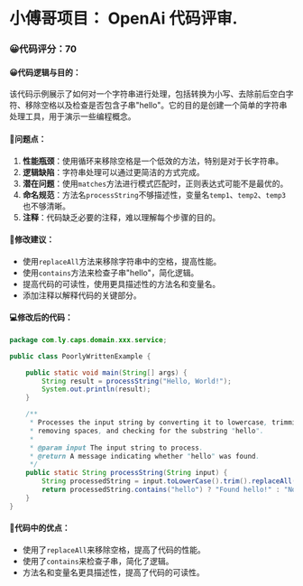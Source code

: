 # 小傅哥项目： OpenAi 代码评审.
### 😀代码评分：70
#### 😀代码逻辑与目的：
该代码示例展示了如何对一个字符串进行处理，包括转换为小写、去除前后空白字符、移除空格以及检查是否包含子串"hello"。它的目的是创建一个简单的字符串处理工具，用于演示一些编程概念。

#### 🤔问题点：
1. **性能瓶颈**：使用循环来移除空格是一个低效的方法，特别是对于长字符串。
2. **逻辑缺陷**：字符串处理可以通过更简洁的方式完成。
3. **潜在问题**：使用`matches`方法进行模式匹配时，正则表达式可能不是最优的。
4. **命名规范**：方法名`processString`不够描述性，变量名`temp1`、`temp2`、`temp3`也不够清晰。
5. **注释**：代码缺乏必要的注释，难以理解每个步骤的目的。

#### 🎯修改建议：
- 使用`replaceAll`方法来移除字符串中的空格，提高性能。
- 使用`contains`方法来检查子串"hello"，简化逻辑。
- 提高代码的可读性，使用更具描述性的方法名和变量名。
- 添加注释以解释代码的关键部分。

#### 💻修改后的代码：
```java
package com.ly.caps.domain.xxx.service;

public class PoorlyWrittenExample {

    public static void main(String[] args) {
        String result = processString("Hello, World!");
        System.out.println(result);
    }

    /**
     * Processes the input string by converting it to lowercase, trimming whitespace,
     * removing spaces, and checking for the substring "hello".
     *
     * @param input The input string to process.
     * @return A message indicating whether "hello" was found.
     */
    public static String processString(String input) {
        String processedString = input.toLowerCase().trim().replaceAll("\\s+", "");
        return processedString.contains("hello") ? "Found hello!" : "No hello found.";
    }
}
```

#### 🌟代码中的优点：
- 使用了`replaceAll`来移除空格，提高了代码的性能。
- 使用了`contains`来检查子串，简化了逻辑。
- 方法名和变量名更具描述性，提高了代码的可读性。